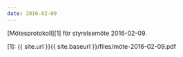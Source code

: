 ```yaml
---
date: 2016-02-09
---
```


[Mötesprotokoll][1] för styrelsemöte 2016-02-09.

[1]: {{ site.url }}{{ site.baseurl }}/files/möte-2016-02-09.pdf
